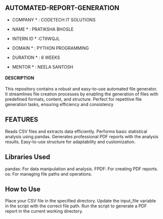 ## AUTOMATED-REPORT-GENERATION

* COMPANY * : CODETECH IT SOLUTIONS

* NAME * : PRATIKSHA BHOSLE

* INTERN ID * :CT6WQJL

* DOMAIN * : PYTHON PROGRAMMING

* DURATION * : 6 WEEKS

* MENTOR * : NEELA SANTOSH

#### DESCRIPTION ####
This repository contains a robust and easy-to-use automated file generator. It streamlines file creation processes by enabling the generation of files with predefined formats, content, and structure. Perfect for repetitive file generation tasks, ensuring efficiency and consistency

## FEATURES ##
Reads CSV files and extracts data efficiently.
Performs basic statistical analysis using pandas.
Generates professional PDF reports with the analysis results.
Easy-to-use structure for adaptability and customization.

## Libraries Used ##
pandas: For data manipulation and analysis.
FPDF: For creating PDF reports.
os: For managing file paths and operations.

## How to Use ##
Place your CSV file in the specified directory.
Update the input_file variable in the script with the correct file path.
Run the script to generate a PDF report in the current working directory.
